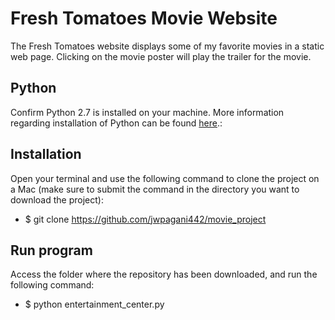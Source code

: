 # Fresh Tomatoes Movie Website
The Fresh Tomatoes website displays some of my favorite movies in a static web page.  Clicking on the movie poster will play the trailer for the movie.

## Python
Confirm Python 2.7 is installed on your machine.  More information regarding installation of Python can be found [here](https://www.python.org/downloads/).:


## Installation
Open your terminal and use the following command to clone the project on a Mac (make sure to submit the command in the directory you want to download the project):
  - $ git clone https://github.com/jwpagani442/movie_project

## Run program
Access the folder where the repository has been downloaded, and run the following command:
  - $ python entertainment_center.py




